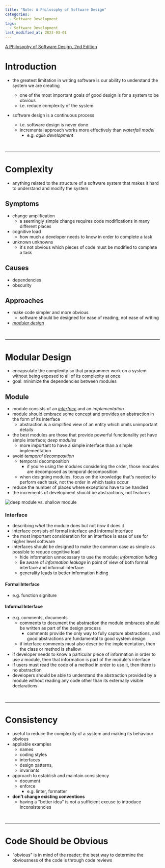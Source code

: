 ```yaml
---
title: "Note: A Philosophy of Software Design"
categories:
  - Software Development
tags:
  - Software Development
last_modified_at: 2023-03-01
---
```


[A Philosophy of Software Design, 2nd Edition](https://www.amazon.co.jp/-/en/John-K-Ousterhout-ebook/dp/B09B8LFKQL)

# Introduction

- the greatest limitation in writing software is our ability to understand the system we are creating
  - one of the most important goals of good design is for a system to be obvious
  - i.e. reduce complexity of the system

- software design is a continuous process
  - i.e. software design is never done
  - incremental approach works more effectively than *waterfall model*
    - e.g. *agile development*

<br>

---



# Complexity

- anything related to the structure of a software system that makes it hard to understand and modify the system

## Symptoms

- change amplification
  - a seemingly simple change requires code modifications in many different places
- cognitive load
  - how much a developer needs to know in order to complete a task
- unknown unknowns
  - it's not obvious which pieces of code must be modified to complete a task

## Causes

- dependencies
- obscurity

## Approaches

- make code simpler and more obvious
  - software should be designed for ease of reading, not ease of writing
- [*modular design*](#modular-design)

<br>

---

# Modular Design

- encapsulate the complexity so that programmer work on a system without being exposed to all of its complexity at once
- goal: minimize the dependencies between modules

## Module

- module consists of an [*interface*](#interface) and an *implementation*
- module should embrace some concept and provides an abstraction in the form of its interface
  - abstraction is a simplified view of an entity which omits unimportant details
- the best modules are those that provide powerful functionality yet have simple interface; *deep modules*
  - more important to have a simple interface than a simple implementation
- avoid *temporal decomposition*
  - temporal decomposition
    - if you're using the modules considering the order, those modules are decomposed as temporal decomposition
  - when designing modules, focus on the knowledge that's needed to perform each task, not the order in which tasks occur
- reduce the number of places where exceptions have to be handled
- the increments of development should be abstractions, not features


![deep module vs. shallow module]({{site.url}}{{site.baseurl}}/assets/Software_Development/deep-module-vs-shallow-module.drawio.svg)


### Interface

- describing *what* the module does but not *how* it does it
- interface consists of [formal interface](#formal-interface) and [informal interface](#informal-interface)
- the most important consideration for an interface is ease of use for higher level software
- interfaces should be designed to make the common case as simple as possible to reduce cognitive load
  - hide information unnecessary to use the module; *information hiding*
  - Be aware of *information leakage* in point of view of both formal interface and informal interface
  - generality leads to better information hiding


#### Formal Interface

- e.g. function signiture

#### Informal Interface

- e.g. comments, documents
  - comments to document the abstraction the module embraces should be written as part of the design process
    - comments provide the only way to fully capture abstractions, and good abstractions are fundamental to good system design
  - if interface comments must also describe the implementation, then the class or method is shallow
- if developer needs to know a particular piece of information in order to use a module, then that information is part of the module's interface
- if users must read the code of a method in order to use it, then there is no abstraction
- developers should be able to understand the abstraction provided by a module without reading any code other than its externally visible declarations

<br>

---

# Consistency

- useful to reduce the complexity of a system and making its behaviour obvious
- appliable examples
  - names
  - coding styles
  - interfaces
  - design patterns,
  - invariants
- approach to establish and maintain consistency
  - document
  - enforce
    - e.g. linter, formatter
- **don't change existing conventions**
  - having a "better idea" is not a sufficient excuse to introduce inconsistencies

<br>

---

# Code Should be Obvious

- "obvious" is in mind of the reader; the best way to determine the obviousness of the code is through code reviews
